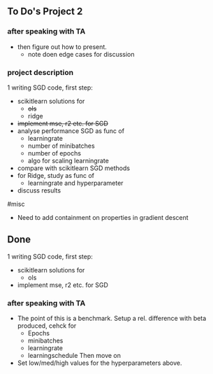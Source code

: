 To Do's Project 2
---

###	after speaking with TA
*	then figure out how to present. 
	* note doen edge cases for discussion


### project description
1   writing SGD code, first step:
*   scikitlearn solutions for 
	*	~~ols~~
	*	ridge 
*   ~~implement mse, r2 etc. for SGD~~
*   analyse performance SGD as func of
    *   learningrate
    *   number of minibatches
    *   number of epochs
    *   algo for scaling learningrate
*   compare with scikitlearn SGD methods
*   for Ridge, study as func of 
    *   learningrate and hyperparameter
*   discuss results


#misc
*	Need to add containment on properties in gradient descent


Done
---
1   writing SGD code, first step:
*   scikitlearn solutions for 
	*	ols
*   implement mse, r2 etc. for SGD 

###	after speaking with TA
*	The point of this is a benchmark. Setup a rel. difference with 
	beta produced, cehck for 
	*	Epochs
	*	minibatches
	*	learningrate 
	*	learningschedule
	Then move on
*	Set low/med/high values for the hyperparameters above.

